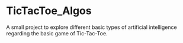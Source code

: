 # TicTacToe_Algos
A small project to explore different basic types of artificial intelligence regarding the basic game of Tic-Tac-Toe.
